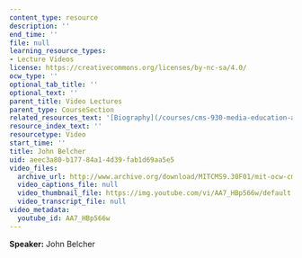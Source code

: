```yaml
---
content_type: resource
description: ''
end_time: ''
file: null
learning_resource_types:
- Lecture Videos
license: https://creativecommons.org/licenses/by-nc-sa/4.0/
ocw_type: ''
optional_tab_title: ''
optional_text: ''
parent_title: Video Lectures
parent_type: CourseSection
related_resources_text: '[Biography](/courses/cms-930-media-education-and-the-marketplace-fall-2001/video_galleries/video-lectures/biography#jb)'
resource_index_text: ''
resourcetype: Video
start_time: ''
title: John Belcher
uid: aeec3a80-b177-84a1-4d39-fab1d69aa5e5
video_files:
  archive_url: http://www.archive.org/download/MITCMS9.30F01/mit-ocw-cms930-belcher-03jul2003-220k.mp4
  video_captions_file: null
  video_thumbnail_file: https://img.youtube.com/vi/AA7_HBp566w/default.jpg
  video_transcript_file: null
video_metadata:
  youtube_id: AA7_HBp566w
---
```


**Speaker:** John Belcher

